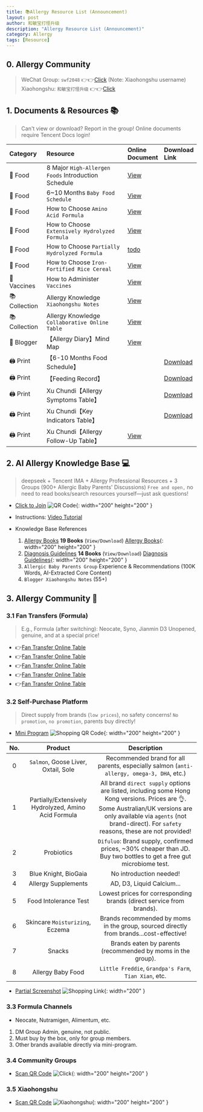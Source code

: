 ```yaml
---
title: 📚Allergy Resource List (Announcement)
layout: post
author: 和敏宝打怪升级
description: "Allergy Resource List (Announcement)"
category: Allergy
tags: [Resource]
---
```


## 0. Allergy Community
> WeChat Group: `swf2048` 👉👉[Click](https://blog-1252538339.cos.ap-chengdu.myqcloud.com/minbao/assets/img/minbao_group.png) (Note: Xiaohongshu username)
> Xiaohongshu: `和敏宝打怪升级` 👉👉[Click](https://xhslink.com/m/43HeRkphxsf)



## 1. Documents & Resources 📚
> Can't view or download? Report in the group!
> Online documents require Tencent Docs login!

| Category | Resource           | Online<br>Document                                                                 | Download<br>Link                                                                                                                                                                        |
|:------|:---------------|:-------------------------------------------------------------------------|:--------------------------------------------------------------------------------------------------------------------------------------------------------------------------------|
| 🥣 Food  | 8 Major `High-Allergen Foods` Introduction Schedule | [View](https://docs.qq.com/sheet/DT3RFUXZ6WFZMTm5B?tab=BB08J2)             |                                                                                                                                                                                 |
| 🥣 Food  | 6~10 Months `Baby Food Schedule`     | [View](https://docs.qq.com/sheet/DT1NVSWt6R3NscnZ0?tab=vryd4e)             |                                                                                                                                                                                 |
| 🥣 Food  | How to Choose `Amino Acid Formula`     | [View](https://docs.qq.com/sheet/DT1VJcnJ6dkpmdmVT?tab=BB08J2)             |                                                                                                                                                                                 |
| 🥣 Food  | How to Choose `Extensively Hydrolyzed Formula`    | [View](https://docs.qq.com/sheet/DT0x2Y2hJWUVVQmtF?tab=6k5f2y)             |                                                                                                                                                                                 |
| 🥣 Food  | How to Choose `Partially Hydrolyzed Formula`    | [todo]()                                                                 |                                                                                                                                                                                 |
| 🥣 Food  | How to Choose `Iron-Fortified Rice Cereal`      | [View](https://docs.qq.com/sheet/DT21GaWFBdWdLUFF0?tab=BB08J2)             |                                                                                                                                                                                 |
| 💉 Vaccines  | How to Administer `Vaccines`        | [View](https://docs.qq.com/sheet/DT0xURXhoZHpMdEh2?tab=il2hpn)             |                                                                                                                                                                                 |
| 📚 Collection  | Allergy Knowledge `Xiaohongshu Notes`    | [View](https://docs.qq.com/doc/p/fcc5396c963383a68e09f6298b7e40d1baddcd24) |                                                                                                                                                                                 |
| 📚 Collection  | Allergy Knowledge `Collaborative Online Table`   | [View](https://docs.qq.com/sheet/DT2hVUU9JdG9qWGdi?tab=BB08J2)             |                                                                                                                                                                                 |
| 👩 Blogger  | 【Allergy Diary】Mind Map       | [View](https://docs.qq.com/mind/DZm1ZdnZPTmZmS2pZ?subId=BB08J2&mode=mind)  |                                                                                                                                                                                 |
| 🖨️ Print | 【6-10 Months Food Schedule】     |                                                                          | [Download](https://www.darlings.life/download/baobao/Print/%E8%BE%85%E9%A3%9F%E8%A1%A8.pdf)                                                                                           |
| 🖨️ Print | 【Feeding Record】        |                                                                          | [Download](https://www.darlings.life/download/baobao/Print/%E5%AE%9D%E5%AE%9D%E5%96%82%E5%85%BB%E8%AE%B0%E5%BD%95_%E8%BE%85%E9%A3%9F%E7%89%88_v6.pdf)                                 |
| 🖨️ Print | Xu Chundi【Allergy Symptoms Table】     |                                                                          | [Download](https://www.darlings.life/download/baobao/Print/%E3%80%90%E8%AE%B8%E6%98%A5%E5%A8%A3%E3%80%91%E8%BF%87%E6%95%8F%E5%88%9D%E8%AF%8A%E9%9A%8F%E8%AE%BF%E8%A1%A8%E6%A0%BC.pdf) |
| 🖨️ Print | Xu Chundi【Key Indicators Table】     |                                                                          | [Download](https://www.darlings.life/download/baobao/Print/%E3%80%90%E8%AE%B8%E6%98%A5%E5%A8%A3%E3%80%91%E8%BF%87%E6%95%8F%E9%9A%8F%E8%AE%BF%E8%A1%A8.pdf)                            |
| 🖨️ Print | Xu Chundi【Allergy Follow-Up Table】   | [View](https://docs.qq.com/sheet/DT3FHZUpoUnZib095?tab=BB08J2)             |                                                                                                                                                                                 |

## 2. AI Allergy Knowledge Base 💻
> deepseek + Tencent IMA + Allergy Professional Resources + 3 Groups (900+ Allergic Baby Parents' Discussions)
> `Free and open,` no need to read books/search resources yourself—just ask questions!

- [Click to Join](https://blog-1252538339.cos.ap-chengdu.myqcloud.com/minbao/assets/img/ima_qr.jpg)
![QR Code](https://blog-1252538339.cos.ap-chengdu.myqcloud.com/minbao/assets/img/ima_qr.jpg){: width="200" height="200" }
- Instructions: [Video Tutorial](http://xhslink.com/o/1b0fGInzrlP)

- Knowledge Base References
    1. [Allergy Books](https://blog-1252538339.cos.ap-chengdu.myqcloud.com/minbao/assets/img/minbao_books.jpg) **19 Books** (`View/Download`)
       [Allergy Books](https://blog-1252538339.cos.ap-chengdu.myqcloud.com/minbao/assets/img/minbao_books.jpg){: width="200" height="200" }
    2. [Diagnosis Guidelines](https://blog-1252538339.cos.ap-chengdu.myqcloud.com/minbao/assets/img/minbao_medical.jpg) **14 Books** (`View/Download`)
       [Diagnosis Guidelines](https://blog-1252538339.cos.ap-chengdu.myqcloud.com/minbao/assets/img/minbao_medical.jpg){: width="200" height="200" }
    3. `Allergic Baby Parents Group` Experience & Recommendations (100K Words, AI-Extracted Core Content)
    4. `Blogger Xiaohongshu Notes` (55+)

## 3. Allergy Community 💬
### 3.1 Fan Transfers (Formula)
> E.g., Formula (after switching): Neocate, Syno, Jianmin D3
> Unopened, genuine, and at a special price!

- 👉[Fan Transfer Online Table](https://docs.qq.com/smartsheet/DT0JRRXRBbHZkRnJX?tab=ZKMqqj&viewId=v7HF2Q)
- 👉[Fan Transfer Online Table](https://docs.qq.com/smartsheet/DT0JRRXRBbHZkRnJX?tab=ZKMqqj&viewId=v7HF2Q)
- 👉[Fan Transfer Online Table](https://docs.qq.com/smartsheet/DT0JRRXRBbHZkRnJX?tab=ZKMqqj&viewId=v7HF2Q)
- 👉[Fan Transfer Online Table](https://docs.qq.com/smartsheet/DT0JRRXRBbHZkRnJX?tab=ZKMqqj&viewId=v7HF2Q)
- 👉[Fan Transfer Online Table](https://docs.qq.com/smartsheet/DT0JRRXRBbHZkRnJX?tab=ZKMqqj&viewId=v7HF2Q)


### 3.2 Self-Purchase Platform
> Direct supply from brands (`low prices`), no safety concerns!
> `No promotion`, `no promotion`, parents buy directly!

- [Mini Program](https://blog-1252538339.cos.ap-chengdu.myqcloud.com/minbao/assets/img/mall_code_new.pic.jpg)
  ![Shopping QR Code](https://blog-1252538339.cos.ap-chengdu.myqcloud.com/minbao/assets/img/mall_code_new.pic.jpg){: width="200" height="200" }

| No. |         Product        |                                 Description                                  |
|:--:|:----------------:|:-------------------------------------------------------------------:|
| 0  | `Salmon`, Goose Liver, Oxtail, Sole |             Recommended brand for all parents, especially salmon (`anti-allergy, omega-3, DHA`, etc.)             |
| 1  |   Partially/Extensively Hydrolyzed, Amino Acid Formula    | All brand `direct supply` options are listed, including some Hong Kong versions. Prices are 👌. Some Australian/UK versions are only available via `agents` (not brand-direct). For `safety` reasons, these are not provided! |
| 2  |       Probiotics        |             `Difuluo`: Brand supply, confirmed prices, ~30% cheaper than JD. Buy two bottles to get a free gut microbiome test.              |
| 3  |      Blue Knight, BioGaia      |                                No introduction needed!                                |
| 4  |       Allergy Supplements       |             AD, D3, Liquid Calcium... |
| 5  |      Food Intolerance Test      |                      Lowest prices for corresponding brands (direct service from brands).                      |
| 6  |     Skincare `Moisturizing`, Eczema     |                     Brands recommended by moms in the group, sourced directly from brands...cost-effective!                     |
| 7  |    Snacks    |                        Brands eaten by parents (recommended by moms in the group).                        |
| 8  |       Allergy Baby Food       |                         `Little Freddie`, `Grandpa's Farm`, `Tian Xian`, etc.                         |


- [Partial Screenshot](https://blog-1252538339.cos.ap-chengdu.myqcloud.com/minbao/assets/img/tmall_pic.jpg)
![Shopping Link](https://blog-1252538339.cos.ap-chengdu.myqcloud.com/minbao/assets/img/tmall_pic.jpg){: width="200" }



### 3.3 Formula Channels 
- Neocate, Nutramigen, Alimentum, etc.
1. DM Group Admin, genuine, not public.
2. Must buy by the box, only for group members.
3. Other brands available directly via mini-program.

### 3.4 Community Groups
- [Scan QR Code](https://blog-1252538339.cos.ap-chengdu.myqcloud.com/minbao/assets/img/minbao_group.png)
![Click](https://blog-1252538339.cos.ap-chengdu.myqcloud.com/minbao/assets/img/minbao_group.png){: width="200" height="200" }

### 3.5 Xiaohongshu
- [Scan QR Code](https://blog-1252538339.cos.ap-chengdu.myqcloud.com/minbao/assets/img/xhs_code.jpg)
![Xiaohongshu](https://blog-1252538339.cos.ap-chengdu.myqcloud.com/minbao/assets/img/xhs_code.jpg){: width="200" height="200" }